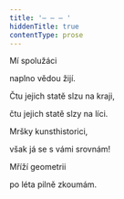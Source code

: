 ```yaml
---
title: '– – – '
hiddenTitle: true
contentType: prose
---
```


Mí spolužáci

naplno vědou žijí.

Čtu jejich statě slzu na kraji,

čtu jejich statě slzy na líci.

Mršky kunsthistorici,

však já se s vámi srovnám!

Mříží geometrii

po léta pilně zkoumám.
